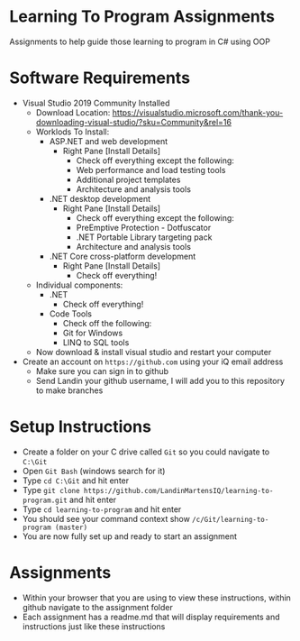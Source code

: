 # Learning To Program Assignments

Assignments to help guide those learning to program in C# using OOP

# Software Requirements

* Visual Studio 2019 Community Installed
  * Download Location: https://visualstudio.microsoft.com/thank-you-downloading-visual-studio/?sku=Community&rel=16
  * Worklods To Install:
    * ASP.NET and web development
      * Right Pane [Install Details]
        * Check off everything except the following:
        * Web performance and load testing tools
        * Additional project templates
        * Architecture and analysis tools
    * .NET desktop development
      * Right Pane [Install Details]
        * Check off everything except the following:
        * PreEmptive Protection - Dotfuscator
        * .NET Portable Library targeting pack
        * Architecture and analysis tools
    * .NET Core cross-platform development
      * Right Pane [Install Details]
        * Check off everything!
  * Individual components:
    * .NET
      * Check off everything!
    * Code Tools
      * Check off the following:
      * Git for Windows
      * LINQ to SQL tools
  * Now download & install visual studio and restart your computer
* Create an account on `https://github.com` using your iQ email address
  * Make sure you can sign in to github
  * Send Landin your github username, I will add you to this repository to make branches
      
# Setup Instructions

* Create a folder on your C drive called `Git` so you could navigate to `C:\Git`
* Open `Git Bash` (windows search for it)
* Type `cd C:\Git` and hit enter
* Type `git clone https://github.com/LandinMartensIQ/learning-to-program.git` and hit enter
* Type `cd learning-to-program` and hit enter
* You should see your command context show `/c/Git/learning-to-program (master)`
* You are now fully set up and ready to start an assignment

# Assignments

* Within your browser that you are using to view these instructions, within github navigate to the assignment folder
* Each assignment has a readme.md that will display requirements and instructions just like these instructions
